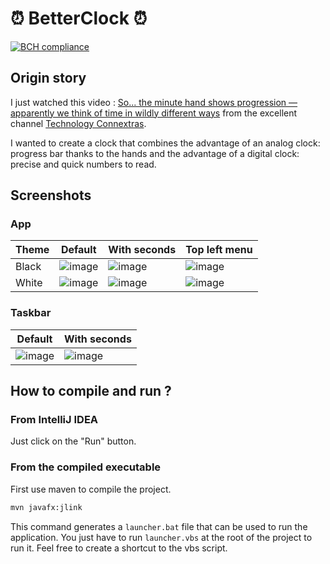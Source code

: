 # ⏰ BetterClock ⏰

[![BCH compliance](https://bettercodehub.com/edge/badge/FlorianLatapie/BetterClock?branch=main)](https://bettercodehub.com/)

## Origin story

I just watched this video :
[So... the minute hand shows progression — apparently we think of time in wildly different ways][youtube_video]
from the excellent channel [Technology Connextras][youtube_second_channel].

I wanted to create a clock that combines the advantage of an analog clock: progress bar thanks to the hands and the advantage of a digital clock: precise and quick numbers to read.

## Screenshots

### App

| Theme | Default                 | With seconds            | Top left menu        |
|-------|-------------------------|-------------------------|----------------------|
| Black | ![image][default_black] | ![image][seconds_black] | ![image][menu_black] |
| White | ![image][default_white] | ![image][seconds_white] | ![image][menu_white] |

### Taskbar

| Default                   | With seconds              |
|---------------------------|---------------------------|
| ![image][default_taskbar] | ![image][seconds_taskbar] |

## How to compile and run ?

### From IntelliJ IDEA

Just click on the "Run" button.

### From the compiled executable

First use maven to compile the project.

```sh
mvn javafx:jlink
```

This command generates a `launcher.bat` file that can be used to run the application.
You just have to run `launcher.vbs` at the root of the project to run it. Feel free to create a shortcut to the vbs script.

<!-- Sources -->
[youtube_video]:https://youtu.be/NeopkvAP-ag
[youtube_second_channel]:https://www.youtube.com/c/TechnologyConnections2

[default_black]: https://user-images.githubusercontent.com/70631622/169669787-4f5f1fe4-e05e-4a92-9165-aa7932a0962c.png
[seconds_black]:https://user-images.githubusercontent.com/70631622/169669930-858d2abe-a630-41b3-aafb-d6fa38e127ab.png
[menu_black]:https://user-images.githubusercontent.com/70631622/169669942-56419e66-861b-49b5-aabc-0cbd31ec5147.png

[default_white]:https://user-images.githubusercontent.com/70631622/169669995-2acfef84-729b-413b-9043-f51c6d08523d.png
[seconds_white]:https://user-images.githubusercontent.com/70631622/169669999-9205dc49-a2f3-463a-ab31-9b6b8b30fdda.png
[menu_white]:https://user-images.githubusercontent.com/70631622/169670005-0eb67d82-f86c-4fe7-9129-ef51c7c598be.png

[default_taskbar]:https://user-images.githubusercontent.com/70631622/169670107-ec7641fb-32e5-4e4b-9863-2197157a180f.png
[seconds_taskbar]:https://user-images.githubusercontent.com/70631622/169670109-c2901571-9c2b-4ada-9dd5-f7459502a889.png
